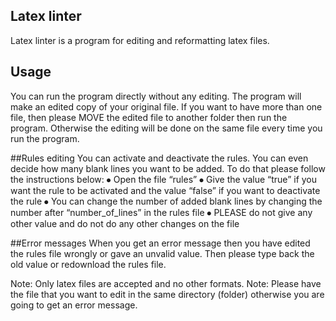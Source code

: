 ## Latex linter

Latex linter is a program for editing and reformatting latex files.


## Usage
You can run the program directly without any editing. The program will make an edited copy of your original file.
If you want to have more than one file, then please MOVE the edited file to another folder then run the program. Otherwise the editing will be done on the same file every time you run the program.

##Rules editing
You can activate and deactivate the rules. You can even decide how many blank lines you want to be added. To do that please follow the instructions below:
⦁	Open the file “rules”
⦁	Give the value “true” if you want the rule to be activated and the value “false” if you want to deactivate the rule
⦁	You can change the number of added blank lines by changing the number after “number_of_lines” in the rules file 
⦁	PLEASE do not give any other value and do not do any other changes on the file

##Error messages
When you get an error message then you have edited the rules file wrongly or gave an unvalid value. Then please type back the old value or redownload the rules file.

Note: Only latex files are accepted and no other formats.
Note: Please have the file that you want to edit in the same directory (folder) otherwise you are going to get an error message. 
